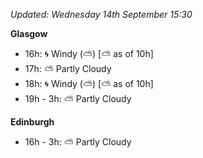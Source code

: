 *Updated: Wednesday 14th September 15:30*

**Glasgow**

* 16h: :cyclone: Windy (:partly_sunny:) [:partly_sunny: as of 10h]
* 17h: :partly_sunny: Partly Cloudy
* 18h: :cyclone: Windy (:partly_sunny:) [:partly_sunny: as of 10h]
* 19h - 3h: :partly_sunny: Partly Cloudy

**Edinburgh**

* 16h - 3h: :partly_sunny: Partly Cloudy
